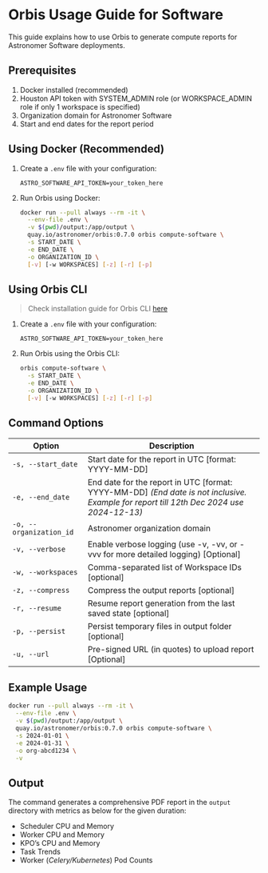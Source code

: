 # Orbis Usage Guide for Software

This guide explains how to use Orbis to generate compute reports for Astronomer Software deployments.

## Prerequisites

1. Docker installed (recommended)
2. Houston API token with SYSTEM_ADMIN role (or WORKSPACE_ADMIN role if only 1 workspace is specified)
3. Organization domain for Astronomer Software
4. Start and end dates for the report period

## Using Docker (Recommended)


1. Create a `.env` file with your configuration:
   ```env
   ASTRO_SOFTWARE_API_TOKEN=your_token_here
   ```

2. Run Orbis using Docker:
   ```bash
   docker run --pull always --rm -it \
     --env-file .env \
     -v $(pwd)/output:/app/output \
     quay.io/astronomer/orbis:0.7.0 orbis compute-software \
     -s START_DATE \
     -e END_DATE \
     -o ORGANIZATION_ID \
     [-v] [-w WORKSPACES] [-z] [-r] [-p]
   ```

## Using Orbis CLI

> Check installation guide for Orbis CLI [here](../../installation#binary-installation)

1. Create a `.env` file with your configuration:
   ```env
   ASTRO_SOFTWARE_API_TOKEN=your_token_here
   ```

2. Run Orbis using the Orbis CLI:
   ```bash
   orbis compute-software \
     -s START_DATE \
     -e END_DATE \
     -o ORGANIZATION_ID \
     [-v] [-w WORKSPACES] [-z] [-r] [-p]
   ```

## Command Options

<div class="command-options">
<table>
    <colgroup>
       <col style="width: 30%;">
       <col style="width: 70%;">
    </colgroup>
    <thead>
        <tr>
            <th>Option</th>
            <th>Description</th>
        </tr>
    </thead>
    <tbody>
        <tr>
            <td><code>-s, --start_date</code></td>
            <td>Start date for the report in UTC [format: YYYY-MM-DD]</td>
        </tr>
        <tr>
            <td><code>-e, --end_date</code></td>
            <td>End date for the report in UTC [format: YYYY-MM-DD] <i>(End date is not inclusive. Example for report till 12th Dec 2024 use 2024-12-13)</i></td>
        </tr>
        <tr>
            <td><code>-o, --organization_id</code></td>
            <td>Astronomer organization domain</td>
        </tr>
        <tr>
            <td><code>-v, --verbose</code></td>
            <td>Enable verbose logging (use -v, -vv, or -vvv for more detailed logging) [Optional]</td>
        </tr>
        <tr>
            <td><code>-w, --workspaces</code></td>
            <td>Comma-separated list of Workspace IDs [optional]</td>
        </tr>
        <tr>
            <td><code>-z, --compress</code></td>
            <td>Compress the output reports [optional]</td>
        </tr>
        <tr>
            <td><code>-r, --resume</code></td>
            <td>Resume report generation from the last saved state [optional]</td>
        </tr>
        <tr>
            <td><code>-p, --persist</code></td>
            <td>Persist temporary files in output folder [optional]</td>
        </tr>
        <tr>
            <td><code>-u, --url</code></td>
            <td>Pre-signed URL (in quotes) to upload report [Optional]</td>
        </tr>
    </tbody>
</table>
</div>

## Example Usage

```bash
docker run --pull always --rm -it \
  --env-file .env \
  -v $(pwd)/output:/app/output \
  quay.io/astronomer/orbis:0.7.0 orbis compute-software \
  -s 2024-01-01 \
  -e 2024-01-31 \
  -o org-abcd1234 \
  -v
```

## Output

The command generates a comprehensive PDF report in the `output` directory with metrics as below for the given duration:

- Scheduler CPU and Memory
- Worker CPU and Memory
- KPO’s CPU and Memory
- Task Trends
- Worker (_Celery/Kubernetes_) Pod Counts
